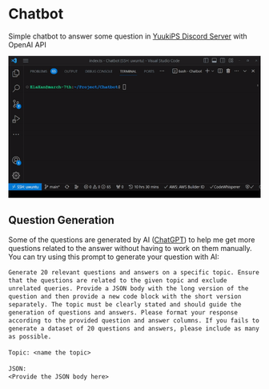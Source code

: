 # Chatbot

Simple chatbot to answer some question in [YuukiPS Discord Server](https://discord.yuuki.me) with OpenAI API

![gif](./gif/skill.gif)

## Question Generation

Some of the questions are generated by AI ([ChatGPT](https://chat.openai.com)) to help me get more questions related to the answer without having to work on them manually. You can try using this prompt to generate your question with AI:

```
Generate 20 relevant questions and answers on a specific topic. Ensure that the questions are related to the given topic and exclude unrelated queries. Provide a JSON body with the long version of the question and then provide a new code block with the short version separately. The topic must be clearly stated and should guide the generation of questions and answers. Please format your response according to the provided question and answer columns. If you fails to generate a dataset of 20 questions and answers, please include as many as possible.

Topic: <name the topic>

JSON:
<Provide the JSON body here>
```